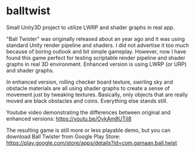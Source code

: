 # balltwist
Small Unity3D project to utilize LWRP and shader graphs in real app. 

"Ball Twister" was originally released about an year ago and it was using standard Unity render pipeline and shaders. 
I did not advertise it too much because of boring outlook and bit simple gameplay. However, now I have found this game
perfect for testing scriptable render pipeline and shader graphs in real 3D environment. Enhanced version 
is using LWRP (or URP) and shader graphs. 

In enhanced version, rolling checker board texture, swirling sky and obstacle materials are all using shader graphs
to create a sense of movement just by tweaking textures. Basically, only objects that are really moved are black
obstacles and coins. Everything else stands still.

Youtube video demonstrating the differences between original and enhanced versions:
https://youtu.be/OykAm8UTil8

The resulting game is still more or less playable demo, but you can download Ball Twister from Google Play Store:
https://play.google.com/store/apps/details?id=com.gamaan.ball.twist
